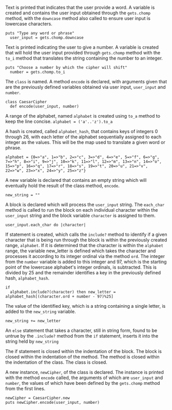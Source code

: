 Text is printed that indicates that the user provide a word.
A variable is created and contains the user input obtained through the `gets.chomp` method, with the `downcase` method also called to ensure user input is lowercase characters.
```
puts "Type any word or phrase"
  user_input = gets.chomp.downcase
  ```

Text is printed indicating the user to give a number.
A variable is created that will hold the user input provided through `gets.chomp` method with the `to_i` method that translates the string containing the number to an integer.
```
puts "Choose a number by which the cipher will shift"
  number = gets.chomp.to_i
  ```

The `class` is named.
A method `encode` is declared, with arguments given that are the previously defined variables obtained via user input, `user_input` and `number`.
```
class CaesarCipher
  def encode(user_input, number)
  ```

A range of the alphabet, named `alphabet` is created using `to_a` method to keep the line concise.
`alphabet = ('a'..'z').to_a`

A hash is created, called `alphabet_hash`, that contains keys of integers 0 through 26, with each letter of the alphabet sequentially assigned to each integer as the values. This will be the map used to translate a given word or phrase.
```
alphabet = {0=>"a", 1=>"b", 2=>"c", 3=>"d", 4=>"e", 5=>"f", 6=>"g", 7=>"h", 8=>"i", 9=>"j", 10=>"k", 11=>"l", 12=>"m", 13=>"n", 14=>"o", 15=>"p", 16=>"q", 17=>"r", 18=>"s", 19=>"t", 20=>"u", 21=>"v", 22=>"w", 23=>"x", 24=>"y", 25=>"z"}
```

A new variable is declared that contains an empty string which will eventually hold the result of the class method, `encode`.
```
new_string = ""
```

A block is declared which will process the `user_input` string. The `each_char` method is called to run the block on each individual character within the `user_input` string and the block variable `character` is assigned to them.
```
user_input.each_char do |character|
```

If statement is created, which calls the `include?` method to identify if a given character that is being run through the block is within the previously created range, `alphabet`. If it is determined that the character is within the `alphabet` range, the variable new_letter is defined which takes the character and processes it according to its integer ordinal via the method `ord`. The integer from the `number` variable is added to this integer and 97, which is the starting point of the lowercase alphabet's integer ordinals, is subtracted. This is divided by 25 and the remainder identifies a key in the previously defined hash, `alphabet_hash`.
```
if
  alphabet.include?(character) then new_letter = alphabet_hash[(character.ord + number - 97)%25]
```

The value of the identified key, which is a string containing a single letter, is added to the `new_string` variable.

```
new_string += new_letter
```

An `else` statement that takes a character, still in string form, found to be untrue by the `.include?` method from the `if` statement, inserts it into the string held by `new_string`

The if statement is closed within the indentation of the block.
The block is closed within the indentation of the method.
The method is closed within the indentation of the class.
The class is closed.

A new instance, `newCipher`, of the class is declared.
The instance is printed with the method `encode` called, the arguments of which are `user_input` and `number`, the values of which have been defined by the `gets.chomp` method from the first lines.
```
newCipher = CaesarCipher.new
puts newCipher.encode(user_input, number)
```
